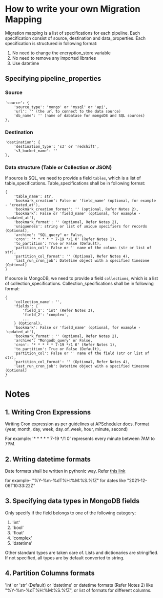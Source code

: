 # How to write your own Migration Mapping

Migration mapping is a list of specifications for each pipeline. Each specification consist of source, destination and data_properties. Each specification is structured in following format:

1. No need to change the encryption_store variable
2. No need to remove any imported libraries
3. Use datetime

## Specifying pipeline_properties

### Source
```
'source': {
    'source_type': 'mongo' or 'mysql' or 'api',
    'url': '' (the url to connect to the data source)
    'db_name': '' (name of dabatase for mongoDB and SQL sources)
},
```

### Destination
```
'destination': {
    'destination_type': 's3' or 'redshift',
    's3_bucket_name': ''
},
```

### Data structure (Table or Collection or JSON)
If source is SQL, we need to provide a field ```tables```, which is a list of table_specifications. Table_specifications shall be in following format:
```
{
    'table_name': str,
    'bookmark_creation': False or 'field_name' (optional, for example - 'created_at'),
    'bookmark_creation_format': '' (optional, Refer Notes 2),
    'bookmark': False or 'field_name' (optional, for example - 'updated_at'),
    'bookmark_format': '' (optional, Refer Notes 2),
    'uniqueness': string or list of unique specifiers for records (Optional),
    'archive': "SQL_query" or False,
    'cron': '* * * * * 7-19 */1 0' (Refer Notes 1),
    'to_partition': True or False (Default),
    'partition_col': False or '' name of the column (str or list of str),
    'partition_col_format': '' (Optional, Refer Notes 4),
    'last_run_cron_job': Datetime object with a specified timezone (Optional)
}
```

If source is MongoDB, we need to provide a field ```collections```, which is a list of collection_specifications. Collection_specifications shall be in following format:
```
{
    'collection_name': '',
    'fields': {
        'field_1': 'int' (Refer Notes 3),
        'field_2': 'complex', 
        ...
    } (Optional),
    'bookmark': False or 'field_name' (optional, for example - 'updated_at'),
    'bookmark_format': '' (optional, Refer Notes 2),
    'archive': "Mongodb_query" or False,
    'cron': '* * * * * 7-19 */1 0' (Refer Notes 1),
    'to_partition': True or False (Default),
    'partition_col': False or '' name of the field (str or list of str),
    'partition_col_format': '' (Optional, Refer Notes 4),
    'last_run_cron_job': Datetime object with a specified timezone (Optional)
}
```

# Notes

## 1. Writing Cron Expressions
Writing Cron expression as per guidelines at [APScheduler docs](https://apscheduler.readthedocs.io/en/v2.1.0/cronschedule.html). Format (year, month, day, week, day_of_week, hour, minute, second)

For example: '* * * * * 7-19 */1 0' represents every minute between 7AM to 7PM.

## 2. Writing datetime formats
Date formats shall be written in pythonic way. Refer [this link](https://www.tutorialspoint.com/python/time_strptime.htm)

for example- "%Y-%m-%dT%H:%M:%S.%fZ" for dates like "2021-12-06T10:33:22Z"

## 3. Specifying data types in MongoDB fields
Only specify if the field belongs to one of the following category:
1. 'int'
2. 'bool'
3. 'float'
4. 'complex'
5. 'datetime'

Other standard types are taken care of. Lists and dictionaries are stringified. If not specified, all types are by default converted to string.

## 4. Partition Columns formats

'int' or 'str' (Default) or 'datetime' or datetime formats (Refer Notes 2) like "%Y-%m-%dT%H:%M:%S.%fZ", or list of formats for different columns.